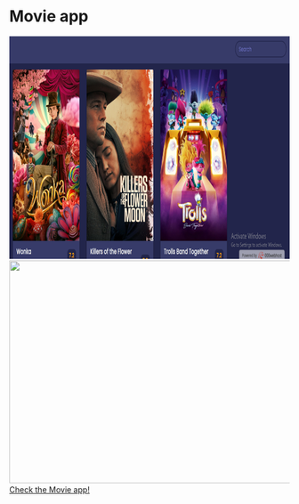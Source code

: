 # Movie app
<img src="Screenshot (168).png" width="1000" height="400">
<img src="0914 (6)-min.gif" width="1000" height="400">
 <a href="https://samtestmovieapp.000webhostapp.com/index%20(2).html">Check the Movie app!<a>
